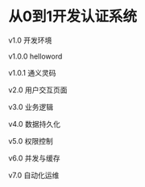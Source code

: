 # 从0到1开发认证系统

v1.0 开发环境

v1.0.0 helloword

v1.0.1 通义灵码

v2.0 用户交互页面

v3.0 业务逻辑

v4.0 数据持久化

v5.0 权限控制

v6.0 并发与缓存

v7.0 自动化运维